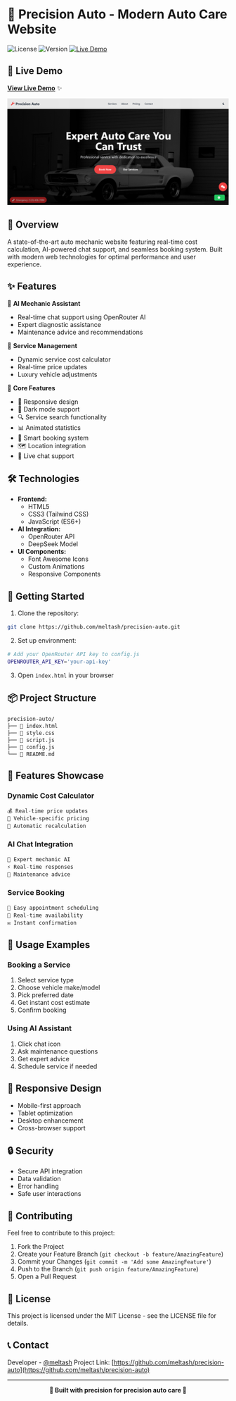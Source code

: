 # 🔧 Precision Auto - Modern Auto Care Website

![License](https://img.shields.io/badge/license-MIT-blue.svg)
![Version](https://img.shields.io/badge/version-1.0.0-green.svg)
[![Live Demo](https://img.shields.io/badge/demo-online-green.svg)](https://meltash.github.io/precision-auto)

## 🎯 Live Demo

**[View Live Demo](https://vercel.com/meltashs-projects/precision-auto/D9vcXm1AMsYWgRKWGgB2hp9oNunY)** ✨

![Landing Page](landingpage.png)

## 🚗 Overview

A state-of-the-art auto mechanic website featuring real-time cost calculation, AI-powered chat support, and seamless booking system. Built with modern web technologies for optimal performance and user experience.

## ✨ Features

🤖 **AI Mechanic Assistant**
- Real-time chat support using OpenRouter AI
- Expert diagnostic assistance
- Maintenance advice and recommendations

💼 **Service Management**
- Dynamic service cost calculator
- Real-time price updates
- Luxury vehicle adjustments

🎯 **Core Features**
- 📱 Responsive design
- 🌙 Dark mode support
- 🔍 Service search functionality
- 📊 Animated statistics
- 📅 Smart booking system
- 🗺️ Location integration
- 💬 Live chat support

## 🛠️ Technologies

- **Frontend:**
  - HTML5
  - CSS3 (Tailwind CSS)
  - JavaScript (ES6+)
- **AI Integration:**
  - OpenRouter API
  - DeepSeek Model
- **UI Components:**
  - Font Awesome Icons
  - Custom Animations
  - Responsive Components

## 🚀 Getting Started

1. Clone the repository:
```bash
git clone https://github.com/meltash/precision-auto.git
```

2. Set up environment:
```bash
# Add your OpenRouter API key to config.js
OPENROUTER_API_KEY='your-api-key'
```

3. Open `index.html` in your browser

## 📦 Project Structure

```
precision-auto/
├── 📄 index.html
├── 📄 style.css
├── 📄 script.js
├── 📄 config.js
└── 📄 README.md
```

## 🎨 Features Showcase

### Dynamic Cost Calculator
```javascript
💰 Real-time price updates
🚗 Vehicle-specific pricing
🔄 Automatic recalculation
```

### AI Chat Integration
```javascript
🤖 Expert mechanic AI
⚡ Real-time responses
📝 Maintenance advice
```

### Service Booking
```javascript
📅 Easy appointment scheduling
🔄 Real-time availability
✉️ Instant confirmation
```

## 🌟 Usage Examples

### Booking a Service
1. Select service type
2. Choose vehicle make/model
3. Pick preferred date
4. Get instant cost estimate
5. Confirm booking

### Using AI Assistant
1. Click chat icon
2. Ask maintenance questions
3. Get expert advice
4. Schedule service if needed

## 📱 Responsive Design

- Mobile-first approach
- Tablet optimization
- Desktop enhancement
- Cross-browser support

## 🔒 Security

- Secure API integration
- Data validation
- Error handling
- Safe user interactions

## 🤝 Contributing

Feel free to contribute to this project:

1. Fork the Project
2. Create your Feature Branch (`git checkout -b feature/AmazingFeature`)
3. Commit your Changes (`git commit -m 'Add some AmazingFeature'`)
4. Push to the Branch (`git push origin feature/AmazingFeature`)
5. Open a Pull Request

## 📄 License

This project is licensed under the MIT License - see the LICENSE file for details.

## 📞 Contact

Developer - [@meltash](https://twitter.com/meltash)
Project Link: [https://github.com/meltash/precision-auto](https://github.com/meltash/precision-auto)

---

<div align="center">
    <strong>🔧 Built with precision for precision auto care 🚗</strong>
</div>

